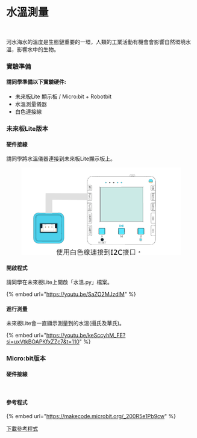 # 水溫測量

<figure><img src="https://files.gitbook.com/v0/b/gitbook-x-prod.appspot.com/o/spaces%2F6uJvpXC43onNIIwhMlWo%2Fuploads%2Fwfrwq78znTkMbFksBsIP%2Fimage.png?alt=media&#x26;token=27978591-caf9-44be-b4e8-68ee866e0d10" alt=""><figcaption></figcaption></figure>

河水海水的溫度是生態鏈重要的一環，人類的工業活動有機會會影響自然環境水溫，影響水中的生物。

### 實驗準備

#### 請同學準備以下實驗硬件:

* 未來板Lite 顯示板 / Micro:bit + Robotbit
* 水溫測量儀器
* 白色連接線

### 未來板Lite版本

#### 硬件接線

請同學將水溫儀器連接到未來板Lite顯示板上。

<figure><img src="../../.gitbook/assets/watertemp_wiring (1).png" alt=""><figcaption></figcaption></figure>

#### 開啟程式

請同學在未來板Lite上開啟「水溫.py」檔案。

{% embed url="https://youtu.be/SaZO2MJzdlM" %}

#### 進行測量

未來板Lite會一直顯示測量到的水溫(攝氏及華氏)。

{% embed url="https://youtu.be/keSccyhM_FE?si=uxVtkBOAPKfxZZc7&t=110" %}

### Micro:bit版本

#### 硬件接線

<figure><img src="https://sharinghub.kittenbot.hk/~gitbook/image?url=https%3A%2F%2Fkittenbothk.readthedocs.io%2Fen%2Flatest%2F_images%2Fwatertemp_wire.png&#x26;width=768&#x26;dpr=1&#x26;quality=100&#x26;sign=cc215f6&#x26;sv=1" alt=""><figcaption></figcaption></figure>

#### 參考程式

{% embed url="https://makecode.microbit.org/_200R5e1Pb9cw" %}

[下載參考程式](https://makecode.microbit.org/_200R5e1Pb9cw)
